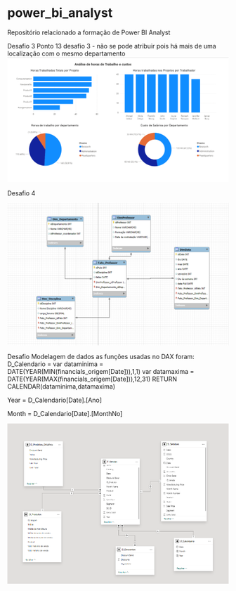 # power_bi_analyst

Repositório relacionado a formação de Power BI Analyst

Desafio 3
Ponto 13 desafio 3 - não se pode atribuir pois há mais de uma localização com o mesmo departamento
![Desafio 3](https://github.com/RobenildoN/power_bi_analyst/blob/main/Desafio%203.png)

Desafio 4

![Desafio 4](https://github.com/RobenildoN/power_bi_analyst/blob/main/Desafio%204.png)

Desafio Modelagem de dados
as funções usadas no DAX foram:
D_Calendario = 
var dataminima = DATE(YEAR(MIN(financials_origem[Date])),1,1)
var datamaxima = DATE(YEAR(MAX(financials_origem[Date])),12,31)
RETURN
CALENDAR(dataminima,datamaxima)

Year = D_Calendario[Date].[Ano]

Month = D_Calendario[Date].[MonthNo]

![Desafio Modelagem](https://github.com/RobenildoN/power_bi_analyst/blob/main/Desafio%20Modelagem.png)

